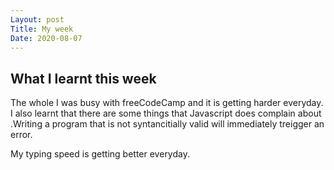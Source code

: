 ```yaml
---
Layout: post
Title: My week
Date: 2020-08-07
---
```


## What I learnt this week 

The whole I was busy with freeCodeCamp and it is getting harder everyday. I also learnt that there are some things
that Javascript does complain about .Writing a program that is not syntancitially valid will immediately treigger
an error. 

My typing speed is getting better everyday.